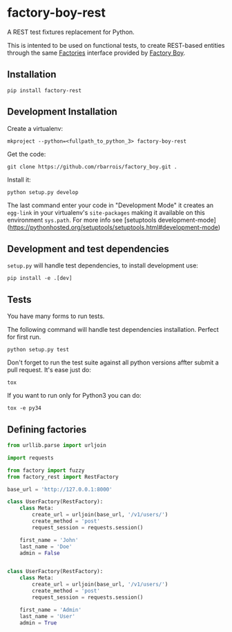 factory-boy-rest
=================

A REST test fixtures replacement for Python.

This is intented to be used on functional tests, to create REST-based entities
through the same [Factories][#factories] interface provided by
[Factory Boy][#factory_boy].

[#factories]: http://factoryboy.readthedocs.org/en/latest/reference.html#the-factory-class
[#factory_boy]: https://github.com/rbarrois/factory_boy

Installation
------------

```
pip install factory-rest
```


Development Installation
------------------------

Create a virtualenv:

```
mkproject --python=<fullpath_to_python_3> factory-boy-rest
```

Get the code:

```
git clone https://github.com/rbarrois/factory_boy.git .
```

Install it:

```
python setup.py develop
```

The last command enter your code in "Development Mode" it creates an
`egg-link` in your virtualenv's `site-packages` making it available
on this environment `sys.path`. For more info see [setuptools development-mode]
(https://pythonhosted.org/setuptools/setuptools.html#development-mode)


Development and test dependencies
---------------------------------

`setup.py` will handle test dependencies, to install development use:

```
pip install -e .[dev]
```


Tests
-----

You have many forms to run tests.

The following command will handle test dependencies installation. Perfect for
first run.

```
python setup.py test
```

Don't forget to run the test suite against all python versions affter submit a
pull request. It's ease just do:

```
tox
```

If you want to run only for Python3 you can do:

```
tox -e py34
```


Defining factories
------------------

```python
from urllib.parse import urljoin

import requests

from factory import fuzzy
from factory_rest import RestFactory

base_url = 'http://127.0.0.1:8000'

class UserFactory(RestFactory):
    class Meta:
        create_url = urljoin(base_url, '/v1/users/')
        create_method = 'post'
        request_session = requests.session()

    first_name = 'John'
    last_name = 'Doe'
    admin = False


class UserFactory(RestFactory):
    class Meta:
        create_url = urljoin(base_url, '/v1/users/')
        create_method = 'post'
        request_session = requests.session()

    first_name = 'Admin'
    last_name = 'User'
    admin = True
```
